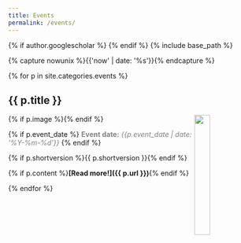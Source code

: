 ```yaml
---
title: Events
permalink: /events/
---
```

{% if author.googlescholar %}
{% endif %}
{% include base_path %}

<!-- NOTE! NEW NEWS ARE ADDED AS POSTS IN events/_posts! //-->
<!-- THIS FILE NEEDS EDITING ONLY IF THE PRESENTATION OF THE PROJECTS NEED TO CHANGE. //-->

{% capture nowunix %}{{'now' | date: '%s'}}{% endcapture %}

{% for p in site.categories.events %}

## {{ p.title }}
{% if p.image %}<img src="{{ p.image }}" style="float: right; width: 25%;" />{% endif %}

{% if p.event_date %}
<span style="color:grey;">**Event date:** *{{p.event_date | date: '%Y-%m-%d'}}*</span>
{% endif %}

{% if p.shortversion %}{{ p.shortversion }}{% endif %}

{% if p.content  %}**[Read more!]({{ p.url }})**{% endif %}

{% endfor %}

